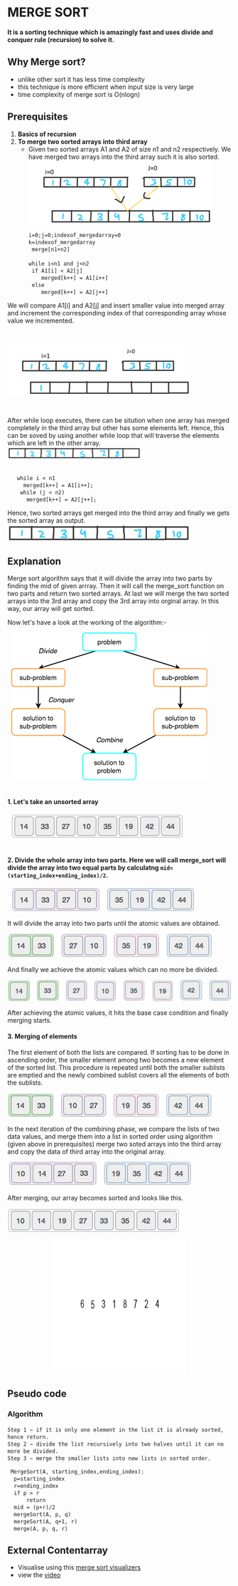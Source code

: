 # MERGE SORT
**It is a sorting technique which is amazingly fast and uses divide and conquer rule (recursion) to solve it.**
## Why Merge sort?
- unlike other sort it has less time complexity
- this technique is more efficient when input size is very large
- time complexity of merge sort is O(nlogn)

## Prerequisites
1. **Basics of recursion**
2. **To merge two sorted arrays into third array**
   - Given two sorted arrays A1 and A2 of size n1 and n2 respectively. We have merged two arrays into the third array such it is also sorted.
      <img src="1/array 1.png">  
      ```
      i=0;j=0;indexof_mergedarray=0 
      k=indexof_mergedarray
       merge[n1+n2]
  
      while i<n1 and j<n2 
       if A1[i] < A2[j]
          merged[k++] = A1[i++] 
       else
          merged[k++] = A2[j++] 
        ```

We will compare A1[i] and A2[j] and insert smaller value into merged array and increment the corresponding index of that corresponding array whose value we incremented.

&nbsp;

<img src="1/2.png"> 

&nbsp;

After while loop executes, there can be sitution when one array has merged completely in the third array but other has some elements left. Hence, this can be soved by           using another while loop that will traverse the elements which are left in the other array. 
&nbsp;
<img src="1/array 2.png">  
 &nbsp;
 ``` 
    while i < n1 
      merged[k++] = A1[i++]; 
     while (j < n2) 
       merged[k++] = A2[j++];
 ```
Hence, two sorted arrays get merged into the third array and finally we gets the sorted array as output.
&nbsp;
<img src="1/array 3.png"> 
&nbsp;
## Explanation
Merge sort algorithm says that it will divide the array into two parts by finding the mid of given arrray. Then it will call the merge_sort function on two parts and return two sorted arrays. At last we will merge the two sorted arrays into the 3rd array and copy the 3rd array into orginal array. In this way, our array will get sorted.

Now let's have a look at the working of the algorithm:-

&nbsp;
<img src="1/4.png">  
&nbsp;
#### 1. Let's take an unsorted array
&nbsp;
<img src="1/solve 1.jpg">  
&nbsp;
#### 2. Divide the whole array into two parts. Here we will call merge_sort will divide the array into two equal parts by calculatng `mid=(starting_index+ending_index)/2`. 
&nbsp;
<img src="1/solve 2.jpg"> 


It will divide the array into two parts until the atomic values are obtained.

<img src="1/solve 3.jpg"> 

And finally we achieve the atomic values which can no more be divided.


<img src="1/solve 4.jpg"> 

After achieving the atomic values, it hits the base case condition and finally merging starts.

#### 3. Merging of elements
The first element of both the lists are compared. If sorting has to be done in ascending order, the smaller element among two becomes a new element of the sorted list. This procedure is repeated until both the smaller sublists are emptied and the newly combined sublist covers all the elements of both the sublists.

<img src="1/solve 5.jpg"> 


In the next iteration of the combining phase, we compare the lists of two data values, and merge them into a list in sorted order using algorithm (given above in prerequisites) merge two soted arrays into the third array and copy the data of third array into the original array.



<img src="1/solve 6.jpg"> 


After merging, our array becomes sorted and looks like this.


<img src="1/solve 7.jpg"> 



<p align="center">
<img src="1/an.gif" width="300" height="300" />
</p>

## Pseudo code

### Algorithm
```
Step 1 − if it is only one element in the list it is already sorted, hence return.
Step 2 − divide the list recursively into two halves until it can no more be divided.
Step 3 − merge the smaller lists into new lists in sorted order.
```
  ```
   MergeSort(A, starting_index,ending_index):
    p=starting_index
    r=ending_index
    if p > r 
        return
    mid = (p+r)/2
    mergeSort(A, p, q)
    mergeSort(A, q+1, r)
    merge(A, p, q, r)
  ```
 ## External Contentarray 
 - Visualise using this [merge sort visualizers](https://www.hackerearth.com/practice/algorithms/sorting/merge-sort/visualize/)
 - view the [video](https://www.youtube.com/watch?v=TzeBrDU-JaY)

